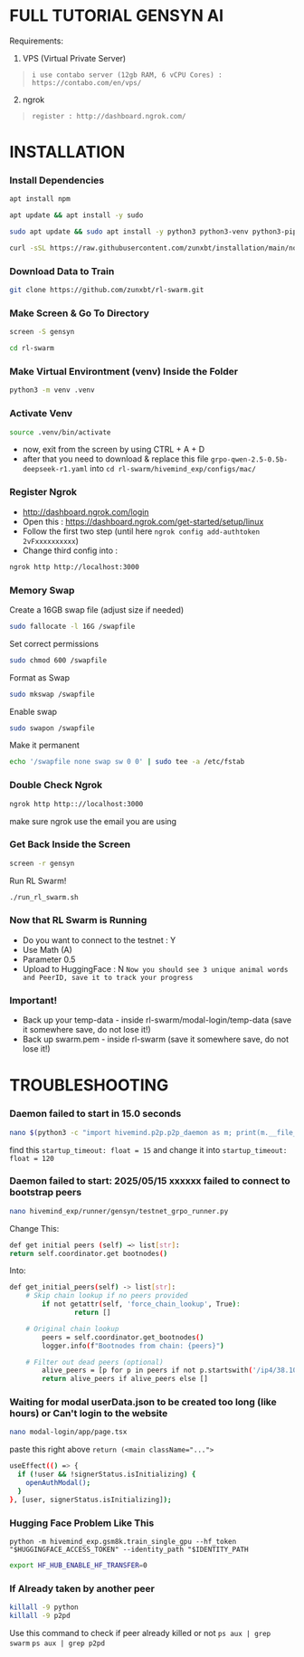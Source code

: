 # FULL TUTORIAL GENSYN AI

Requirements:
1. VPS (Virtual Private Server)
> `i use contabo server (12gb RAM, 6 vCPU Cores) : https://contabo.com/en/vps/`
2. ngrok
> `register : http://dashboard.ngrok.com/`

# INSTALLATION

### Install Dependencies
```bash
apt install npm
```

```bash
apt update && apt install -y sudo
```

```bash
sudo apt update && sudo apt install -y python3 python3-venv python3-pip curl wget screen git lsof nano unzip iproute2
```

```bash
curl -sSL https://raw.githubusercontent.com/zunxbt/installation/main/node.sh | bash
```

### Download Data to Train
```bash
git clone https://github.com/zunxbt/rl-swarm.git
```

### Make Screen & Go To Directory
```bash
screen -S gensyn
```

```bash
cd rl-swarm
```

### Make Virtual Environtment (venv) Inside the Folder
```bash
python3 -m venv .venv
```

### Activate Venv
```bash
source .venv/bin/activate
```
- now, exit from the screen by using CTRL + A + D
- after that you need to download & replace this file `grpo-qwen-2.5-0.5b-deepseek-r1.yaml` into `cd rl-swarm/hivemind_exp/configs/mac/`

### Register Ngrok
- http://dashboard.ngrok.com/login
- Open this : https://dashboard.ngrok.com/get-started/setup/linux
- Follow the first two step (until here `ngrok config add-authtoken 2vFxxxxxxxxxx`)
- Change third config into : 
```bash
ngrok http http://localhost:3000
```

### Memory Swap
Create a 16GB swap file (adjust size if needed)
```bash
sudo fallocate -l 16G /swapfile
```

Set correct permissions
```bash
sudo chmod 600 /swapfile
```

Format as Swap
```bash
sudo mkswap /swapfile
```

Enable swap
```bash
sudo swapon /swapfile
```

Make it permanent
```bash
echo '/swapfile none swap sw 0 0' | sudo tee -a /etc/fstab
```

### Double Check Ngrok
```bash
ngrok http http:://localhost:3000
```
make sure ngrok use the email you are using

### Get Back Inside the Screen
```bash
screen -r gensyn
```

Run RL Swarm!
```bash
./run_rl_swarm.sh
```

### Now that RL Swarm is Running
- Do you want to connect to the testnet : Y
- Use Math (A)
- Parameter 0.5
- Upload to HuggingFace : N
`Now you should see 3 unique animal words and PeerID, save it to track your progress`

### Important!
- Back up your temp-data - inside rl-swarm/modal-login/temp-data (save it somewhere save, do not lose it!)
- Back up swarm.pem - inside rl-swarm (save it somewhere save, do not lose it!)

# TROUBLESHOOTING

### Daemon failed to start in 15.0 seconds
```bash
nano $(python3 -c "import hivemind.p2p.p2p_daemon as m; print(m.__file__)")
```
find this `startup_timeout: float = 15` and change it into `startup_timeout: float = 120`

### Daemon failed to start: 2025/05/15 xxxxxx failed to connect to bootstrap peers
```bash
nano hivemind_exp/runner/gensyn/testnet_grpo_runner.py
```

Change This:
```bash
def get initial peers (self) →> list[str]:
return self.coordinator.get bootnodes()
```

Into:
```bash
def get_initial_peers(self) -> list[str]:
    # Skip chain lookup if no peers provided
        if not getattr(self, 'force_chain_lookup', True):
                return []

    # Original chain lookup
        peers = self.coordinator.get_bootnodes()
        logger.info(f"Bootnodes from chain: {peers}")

    # Filter out dead peers (optional)
        alive_peers = [p for p in peers if not p.startswith('/ip4/38.101.215.15')]
        return alive_peers if alive_peers else []
```



### Waiting for modal userData.json to be created too long (like hours) or Can't login to the website
```bash
nano modal-login/app/page.tsx
```
paste this right above `return (<main className="...">`
```bash
useEffect(() => {
  if (!user && !signerStatus.isInitializing) {
    openAuthModal();
  }
}, [user, signerStatus.isInitializing]);
```

### Hugging Face Problem Like This
`python -m hivemind_exp.gsm8k.train_single_gpu --hf_token "$HUGGINGFACE_ACCESS_TOKEN" --identity_path "$IDENTITY_PATH`
```bash
export HF_HUB_ENABLE_HF_TRANSFER=0
```

### If Already taken by another peer
```bash
killall -9 python
killall -9 p2pd
```
Use this command to check if peer already killed or not
`ps aux | grep swarm`
`ps aux | grep p2pd`
